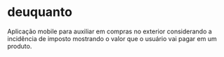 # deuquanto
Aplicação mobile para auxiliar em compras no exterior considerando a incidência de imposto mostrando o valor que o usuário vai pagar em um produto.
